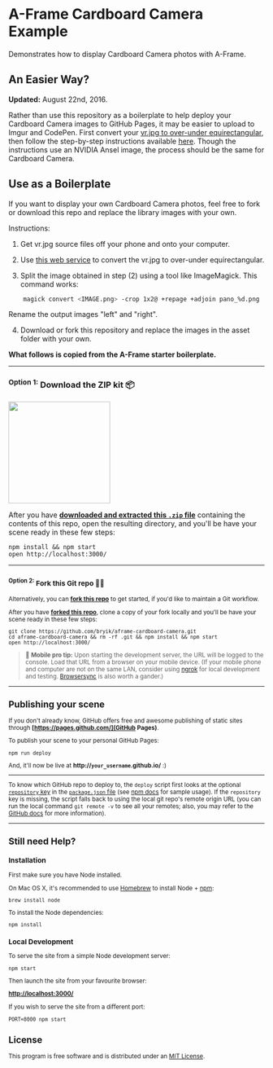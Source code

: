 # A-Frame Cardboard Camera Example

Demonstrates how to display Cardboard Camera photos with A-Frame.

## An Easier Way?

**Updated:** August 22nd, 2016.

Rather than use this repository as a boilerplate to help deploy your Cardboard Camera images to GitHub Pages, it may be easier to upload to Imgur and CodePen. First convert your [vr.jpg to over-under equirectangular](https://storage.googleapis.com/cardboard-camera-converter/index.html), then follow the step-by-step instructions available [here](http://bl.ocks.org/bryik/4bf77096d3af66b11739caaf01393837). Though the instructions use an NVIDIA Ansel image, the process should be the same for Cardboard Camera.

## Use as a Boilerplate

If you want to display your own Cardboard Camera photos, feel free to fork or download this repo and replace the library images with your own.

Instructions:

1) Get vr.jpg source files off your phone and onto your computer.

2) Use [this web service](https://storage.googleapis.com/cardboard-camera-converter/index.html) to convert the vr.jpg to over-under equirectangular.

3) Split the image obtained in step (2) using a tool like ImageMagick. This command works:

```bash
    magick convert <IMAGE.png> -crop 1x2@ +repage +adjoin pano_%d.png
```

Rename the output images "left" and "right".

4) Download or fork this repository and replace the images in the asset folder with your own.

**What follows is copied from the A-Frame starter boilerplate.**

<hr>

### <sup>Option 1:</sup> Download the ZIP kit 📦

[<img src="http://i.imgur.com/UVPZoM0.png" width="200">](https://github.com/bryik/aframe-cardboard-camera/archive/master.zip)

After you have __[downloaded and extracted this `.zip` file](https://github.com/bryik/aframe-cardboard-camera/archive/master.zip)__ containing the contents of this repo, open the resulting directory, and you'll be have your scene ready in these few steps:

    npm install && npm start
    open http://localhost:3000/

<hr>

### <small><sup>Option 2:</sup> Fork this Git repo 🍴🐙

Alternatively, you can __[fork this repo](https://github.com/bryik/aframe-cardboard-camera/fork)__ to get started, if you'd like to maintain a Git workflow.

After you have __[forked this repo](https://github.com/bryik/aframe-cardboard-camera/fork)__, clone a copy of your fork locally and you'll be have your scene ready in these few steps:

    git clone https://github.com/bryik/aframe-cardboard-camera.git
    cd aframe-cardboard-camera && rm -rf .git && npm install && npm start
    open http://localhost:3000/

> :iphone: **Mobile pro tip:** Upon starting the development server, the URL will be logged to the console. Load that URL from a browser on your mobile device. (If your mobile phone and computer are not on the same LAN, consider using [ngrok](https://ngrok.com/) for local development and testing. [Browsersync](https://www.browsersync.io/) is also worth a gander.)

<hr>

## Publishing your scene

If you don't already know, GitHub offers free and awesome publishing of static sites through __[https://pages.github.com/](GitHub Pages)__.

To publish your scene to your personal GitHub Pages:

    npm run deploy

And, it'll now be live at __http://`your_username`.github.io/__ :)

<hr>

To know which GitHub repo to deploy to, the `deploy` script first looks at the optional [`repository` key](https://docs.npmjs.com/files/package.json#repository) in the [`package.json` file](package.json) (see [npm docs](https://docs.npmjs.com/files/package.json#repository) for sample usage). If the `repository` key is missing, the script falls back to using the local git repo's remote origin URL (you can run the local command `git remote -v` to see all your remotes; also, you may refer to the [GitHub docs](https://help.github.com/articles/about-remote-repositories/) for more information).

<hr>

## Still need Help?

### Installation

First make sure you have Node installed.

On Mac OS X, it's recommended to use [Homebrew](http://brew.sh/) to install Node + [npm](https://www.npmjs.com):

    brew install node

To install the Node dependencies:

    npm install


### Local Development

To serve the site from a simple Node development server:

    npm start

Then launch the site from your favourite browser:

[__http://localhost:3000/__](http://localhost:3000/)

If you wish to serve the site from a different port:

    PORT=8000 npm start


## License

This program is free software and is distributed under an [MIT License](LICENSE).
